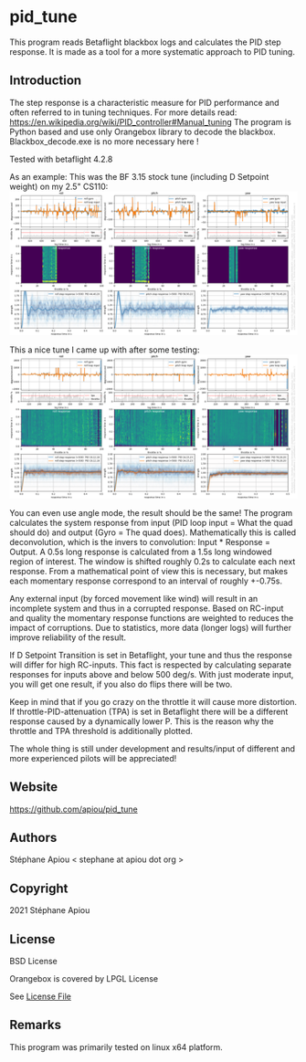 # pid_tune

This program reads Betaflight blackbox logs and calculates the PID step response. It is made as a tool for a more systematic approach to PID tuning.

## Introduction

The step response is a characteristic measure for PID performance and often referred to in tuning techniques.
For more details read: https://en.wikipedia.org/wiki/PID_controller#Manual_tuning
The program is Python based and use only Orangebox library to decode the blackbox. Blackbox_decode.exe is no more necessary here !

Tested with betaflight 4.2.8

As an example:
This was the BF 3.15 stock tune (including D Setpoint weight) on my 2.5" CS110:
![stock tune](doc/images/stock_tune.png)

This a nice tune I came up with after some testing:
![good tune](doc/images/good_tune.png)

You can even use angle mode, the result should be the same!
The program calculates the system response from input (PID loop input = What the quad should do) and output (Gyro = The quad does).
Mathematically this is called deconvolution, which is the invers to convolution: Input * Response = Output.
A 0.5s long response is calculated from a 1.5s long windowed region of interest. The window is shifted roughly 0.2s to calculate each next response.
From a mathematical point of view this is necessary, but makes each momentary response correspond to an interval of roughly +-0.75s.

Any external input (by forced movement like wind) will result in an incomplete system and thus in a corrupted response.
Based on RC-input and quality the momentary response functions are weighted to reduces the impact of corruptions. Due to statistics, more data (longer logs) will further improve reliability of the result.

If D Setpoint Transition is set in Betaflight, your tune and thus the response will differ for high RC-inputs.
This fact is respected by calculating separate responses for inputs above and below 500 deg/s. With just moderate input, you will get one result, if you also do flips there will be two.

Keep in mind that if you go crazy on the throttle it will cause more distortion.  If throttle-PID-attenuation (TPA) is set in Betaflight there will be a different response caused by a dynamically lower P.
This is the reason why the throttle and TPA threshold is additionally plotted.

The whole thing is still under development and results/input of different and more experienced pilots will be appreciated!

## Website

https://github.com/apiou/pid_tune

## Authors

Stéphane Apiou < stephane at apiou dot org >

## Copyright

2021 Stéphane Apiou

## License

BSD License

Orangebox is covered by LPGL License

See [License File](LICENSE)

## Remarks

This  program was primarily tested on linux x64 platform.
